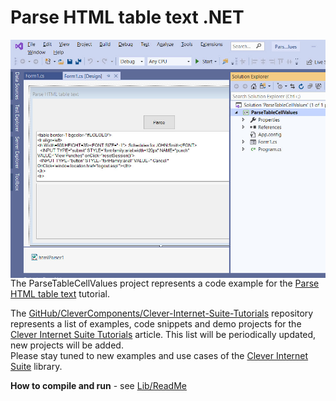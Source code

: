 # Parse HTML table text .NET

<img align="left" src="ParseHtmlTableValue.jpg"/>

The ParseTableCellValues project represents a code example for the [Parse HTML table text](https://www.clevercomponents.com/portal/kb/a141/parse-html-table-text.aspx) tutorial.   

The [GitHub/CleverComponents/Clever-Internet-Suite-Tutorials](https://github.com/CleverComponents/Clever-Internet-Suite-Tutorials) repository represents a list of examples, code snippets and demo projects for the [Clever Internet Suite Tutorials](https://www.clevercomponents.com/articles/article035/) article. This list will be periodically updated, new projects will be added.   
Please stay tuned to new examples and use cases of the [Clever Internet Suite](https://www.clevercomponents.com/products/inetsuite/) library.

**How to compile and run** - see [Lib/ReadMe](./Lib/ReadMe.md)   
